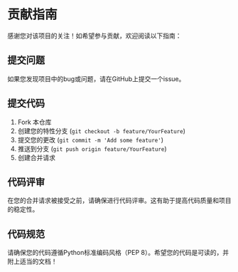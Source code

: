 # 贡献指南

感谢您对该项目的关注！如希望参与贡献，欢迎阅读以下指南：

## 提交问题
如果您发现项目中的bug或问题，请在GitHub上提交一个issue。

## 提交代码
1. Fork 本仓库
2. 创建您的特性分支 (`git checkout -b feature/YourFeature`)
3. 提交您的更改 (`git commit -m 'Add some feature'`)
4. 推送到分支 (`git push origin feature/YourFeature`)
5. 创建合并请求

## 代码评审
在您的合并请求被接受之前，请确保进行代码评审。这有助于提高代码质量和项目的稳定性。

## 代码规范
请确保您的代码遵循Python标准编码风格（PEP 8）。希望您的代码是可读的，并附上适当的文档！